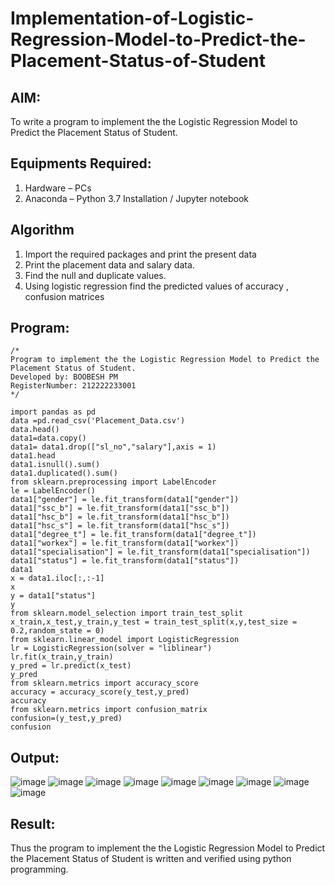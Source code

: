 # Implementation-of-Logistic-Regression-Model-to-Predict-the-Placement-Status-of-Student

## AIM:
To write a program to implement the the Logistic Regression Model to Predict the Placement Status of Student.

## Equipments Required:
1. Hardware – PCs
2. Anaconda – Python 3.7 Installation / Jupyter notebook

## Algorithm
1. Import the required packages and print the present data
2. Print the placement data and salary data.
3. Find the null and duplicate values.
4. Using logistic regression find the predicted values of accuracy , confusion matrices 

## Program:
```
/*
Program to implement the the Logistic Regression Model to Predict the Placement Status of Student.
Developed by: BOOBESH PM
RegisterNumber: 212222233001
*/
```
```
import pandas as pd
data =pd.read_csv('Placement_Data.csv')
data.head()
data1=data.copy()
data1= data1.drop(["sl_no","salary"],axis = 1)
data1.head
data1.isnull().sum()
data1.duplicated().sum()
from sklearn.preprocessing import LabelEncoder
le = LabelEncoder()
data1["gender"] = le.fit_transform(data1["gender"])
data1["ssc_b"] = le.fit_transform(data1["ssc_b"])
data1["hsc_b"] = le.fit_transform(data1["hsc_b"])
data1["hsc_s"] = le.fit_transform(data1["hsc_s"])
data1["degree_t"] = le.fit_transform(data1["degree_t"])
data1["workex"] = le.fit_transform(data1["workex"])
data1["specialisation"] = le.fit_transform(data1["specialisation"])
data1["status"] = le.fit_transform(data1["status"])
data1
x = data1.iloc[:,:-1]
x
y = data1["status"]
y
from sklearn.model_selection import train_test_split
x_train,x_test,y_train,y_test = train_test_split(x,y,test_size = 0.2,random_state = 0)
from sklearn.linear_model import LogisticRegression
lr = LogisticRegression(solver = "liblinear")
lr.fit(x_train,y_train)
y_pred = lr.predict(x_test)
y_pred
from sklearn.metrics import accuracy_score
accuracy = accuracy_score(y_test,y_pred)
accuracy
from sklearn.metrics import confusion_matrix
confusion=(y_test,y_pred)
confusion
```

## Output:
![image](https://github.com/Jeevithaelumalai/Implementation-of-Logistic-Regression-Model-to-Predict-the-Placement-Status-of-Student/assets/118708245/addba76c-e254-4db6-897d-bdb95c7c42bd)
![image](https://github.com/Jeevithaelumalai/Implementation-of-Logistic-Regression-Model-to-Predict-the-Placement-Status-of-Student/assets/118708245/72190a7e-8937-4a4a-82b7-0e6ec0b4cd46)
![image](https://github.com/Jeevithaelumalai/Implementation-of-Logistic-Regression-Model-to-Predict-the-Placement-Status-of-Student/assets/118708245/42278e84-c3ab-4d16-a54b-046a2590023c)
![image](https://github.com/Jeevithaelumalai/Implementation-of-Logistic-Regression-Model-to-Predict-the-Placement-Status-of-Student/assets/118708245/cc98ed7a-f842-46d9-89c0-4b735855c1c4)
![image](https://github.com/Jeevithaelumalai/Implementation-of-Logistic-Regression-Model-to-Predict-the-Placement-Status-of-Student/assets/118708245/b1a8c8fb-f704-4b41-b0c2-19897524b3d4)
![image](https://github.com/Jeevithaelumalai/Implementation-of-Logistic-Regression-Model-to-Predict-the-Placement-Status-of-Student/assets/118708245/8314d6b6-18bc-43ed-9849-75e13db7344c)
![image](https://github.com/Jeevithaelumalai/Implementation-of-Logistic-Regression-Model-to-Predict-the-Placement-Status-of-Student/assets/118708245/bebeb524-c1ad-41df-ad0d-19fbf0487d6d)
![image](https://github.com/Jeevithaelumalai/Implementation-of-Logistic-Regression-Model-to-Predict-the-Placement-Status-of-Student/assets/118708245/e4d6e393-9cd4-4093-89b4-5ec22ecea9ce)
![image](https://github.com/Jeevithaelumalai/Implementation-of-Logistic-Regression-Model-to-Predict-the-Placement-Status-of-Student/assets/118708245/7ec88af2-77ce-4dba-8a09-85598f94259a)


## Result:
Thus the program to implement the the Logistic Regression Model to Predict the Placement Status of Student is written and verified using python programming.
